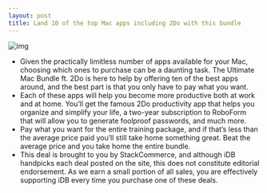 ```yaml
---
layout: post
title: Land 10 of the top Mac apps including 2Do with this bundle
---
```

![img](http://media.idownloadblog.com/wp-content/uploads/2018/09/sale_16202_primary_image_wide-1.jpg)
* Given the practically limitless number of apps available for your Mac, choosing which ones to purchase can be a daunting task. The Ultimate Mac Bundle ft. 2Do is here to help by offering ten of the best apps around, and the best part is that you only have to pay what you want.
* Each of these apps will help you become more productive both at work and at home. You’ll get the famous 2Do productivity app that helps you organize and simplify your life, a two-year subscription to RoboForm that will allow you to generate foolproof passwords, and much more.
* Pay what you want for the entire training package, and if that’s less than the average price paid you’ll still take home something great. Beat the average price and you take home the entire bundle.
* This deal is brought to you by StackCommerce, and although iDB handpicks each deal posted on the site, this does not constitute editorial endorsement. As we earn a small portion of all sales, you are effectively supporting iDB every time you purchase one of these deals.

